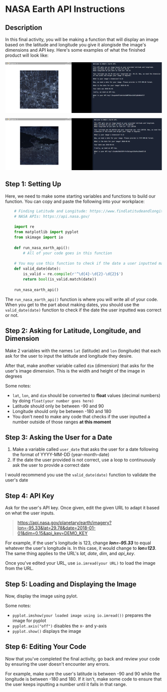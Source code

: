 # NASA Earth API Instructions

## Description

In this final activity, you will be making a function that will display an image based on the latitude and longitude you give it alongisde the image's dimensions and API key. Here's some examples of what the finished product will look like:

![snap1](snapshot1.png)

![snap2](snapshot2.png)

## Step 1: Setting Up

Here, we need to make some starting variables and functions to build our function. You can copy and paste the following into your workplace:

```python
    # Finding Latitude and Longitude: https://www.findlatitudeandlongitude.com/
    # NASA APIs: https://api.nasa.gov/

    import re
    from matplotlib import pyplot
    from skimage import io

    def run_nasa_earth_api():
        # All of your code goes in this function

    # You may use this function to check if the date a user inputted matches our format or not
    def valid_date(date):
        is_valid = re.compile(r'^\d{4}-\d{2}-\d{2}$')
        return bool(is_valid.match(date))

    run_nasa_earth_api()
```

The ``run_nasa_earth_api()`` function is where you will write all of your code. When you get to the part about making dates, you should use the ``valid_date(date)`` function to check if the date the user inputted was correct or not.

## Step 2: Asking for Latitude, Longitude, and Dimension

Make 2 variables with the names ``lat`` (latitude) and ``lon`` (longitude) that each ask for the user to input the latitude and longitude they desire.

After that, make another variable called ``dim`` (dimension) that asks for the user's image dimension. This is the width and height of the image in degrees

Some notes:
- ``lat``, ``lon``, and ``dim`` should be converted to **float** values (decimal numbers) by doing ``float(your number goes here)``
- Latitude should only be between -90 and 90
- Longitude should only be between -180 and 180
- You don't need to make any code that checks if the user inputted a number outside of those ranges **at this moment**

## Step 3: Asking the User for a Date

1) Make a variable called ``user_date`` that asks the user for a date following the format of YYYY-MM-DD (year-month-date)
2) If the date the user provided is not correct, use a loop to continuously ask the user to provide a correct date

I would recommend you use the ``valid_date(date)`` function to validate the user's date

## Step 4: API Key

Ask for the user's API key. Once given, edit the given URL to adapt it based on what the user inputs.

>https://api.nasa.gov/planetary/earth/imagery?lon=-95.33&lat=29.78&date=2018-01-01&dim=0.15&api_key=DEMO_KEY

For example, if the user's longitude is 123, change ***lon=-95.33*** to equal whatever the user's longitude is. In this case, it would change to ***lon=123***. The same thing applies to the URL's *lat*, *date*, *dim*, and *api_key*.

Once you've edited your URL, use ``io.imread(your URL)`` to load the image from the URL.

## Step 5: Loading and Displaying the Image

Now, display the image using pylot.

Some notes:
- ``pyplot.imshow(your loaded image using io.imread())`` prepares the image for pyplot
- ``pyplot.axis("off")`` disables the x- and y-axis
- ``pyplot.show()`` displays the image

## Step 6: Editing Your Code

Now that you've completed the final activity, go back and review your code by ensuring the user doesn't encounter any errors.

For example, make sure the user's latitude is between -90 and 90 while the longitude is between -180 and 180. If it isn't, make some code to ensure that the user keeps inputting a number until it falls in that range.
